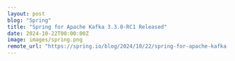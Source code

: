 ```yaml
---
layout: post
blog: "Spring"
title: "Spring for Apache Kafka 3.3.0-RC1 Released"
date: 2024-10-22T00:00:00Z
image: images/spring.png
remote_url: "https://spring.io/blog/2024/10/22/spring-for-apache-kafka-3-3-0-rc1-released"
---
```

